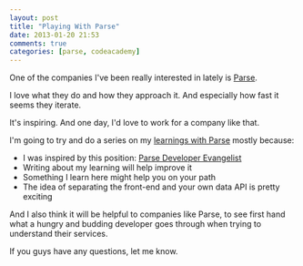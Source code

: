 ```yaml
---
layout: post
title: "Playing With Parse"
date: 2013-01-20 21:53
comments: true
categories: [parse, codeacademy]
---
```


One of the companies I've been really interested in lately is
[Parse](http://www.parse.com).

I love what they do and how they approach it.  And especially how fast it seems they iterate.

It's inspiring.  And one day, I'd love to work for a company like that.

<!-- more -->

I'm going to try and do a series on my [learnings with Parse](/blog/categories/parse/) mostly because:

- I was inspired by this position: [Parse Developer Evangelist](https://parse.com/jobs#devevang)
- Writing about my learning will help improve it
- Something I learn here might help you on your path
- The idea of separating the front-end and your own data API is pretty exciting

And I also think it will be helpful to companies like Parse, to see first hand what a hungry
and budding developer goes through when trying to understand their services.

If you guys have any questions, let me know.